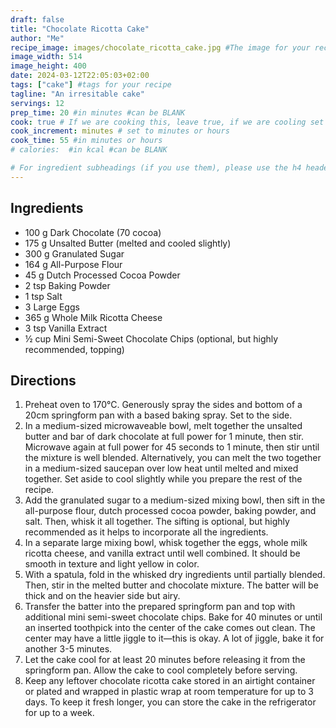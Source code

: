 ```yaml
---
draft: false
title: "Chocolate Ricotta Cake"
author: "Me"
recipe_image: images/chocolate_ricotta_cake.jpg #The image for your recipe
image_width: 514
image_height: 400
date: 2024-03-12T22:05:03+02:00
tags: ["cake"] #tags for your recipe
tagline: "An irresitable cake"
servings: 12
prep_time: 20 #in minutes #can be BLANK
cook: true # If we are cooking this, leave true, if we are cooling set to false
cook_increment: minutes # set to minutes or hours
cook_time: 55 #in minutes or hours
# calories:  #in kcal #can be BLANK

# For ingredient subheadings (if you use them), please use the h4 header.  For print view I have those elements targeted
---
```



## Ingredients

- 100 g Dark Chocolate (70 cocoa)
- 175 g Unsalted Butter (melted and cooled slightly)
- 300 g Granulated Sugar
- 164 g All-Purpose Flour
- 45 g Dutch Processed Cocoa Powder
- 2 tsp Baking Powder
- 1 tsp Salt
- 3 Large Eggs
- 365 g Whole Milk Ricotta Cheese
- 3 tsp Vanilla Extract
- ½ cup Mini Semi-Sweet Chocolate Chips (optional, but highly recommended, topping)

## Directions

1. Preheat oven to 170°C. Generously spray the sides and bottom of a 20cm springform pan with a based baking spray. Set to the side.
2. In a medium-sized microwaveable bowl, melt together the unsalted butter and bar of dark chocolate at full power for 1 minute, then stir. Microwave again at full power for 45 seconds to 1 minute, then stir until the mixture is well blended. Alternatively, you can melt the two together in a medium-sized saucepan over low heat until melted and mixed together. Set aside to cool slightly while you prepare the rest of the recipe.
3. Add the granulated sugar to a medium-sized mixing bowl, then sift in the all-purpose flour, dutch processed cocoa powder, baking powder, and salt. Then, whisk it all together. The sifting is optional, but highly recommended as it helps to incorporate all the ingredients.
4. In a separate large mixing bowl, whisk together the eggs, whole milk ricotta cheese, and vanilla extract until well combined. It should be smooth in texture and light yellow in color.
5. With a spatula, fold in the whisked dry ingredients until partially blended. Then, stir in the melted butter and chocolate mixture. The batter will be thick and on the heavier side but airy.
6. Transfer the batter into the prepared springform pan and top with additional mini semi-sweet chocolate chips. Bake for 40 minutes or until an inserted toothpick into the center of the cake comes out clean. The center may have a little jiggle to it—this is okay. A lot of jiggle, bake it for another 3-5 minutes.
7. Let the cake cool for at least 20 minutes before releasing it from the springform pan. Allow the cake to cool completely before serving.
8. Keep any leftover chocolate ricotta cake stored in an airtight container or plated and wrapped in plastic wrap at room temperature for up to 3 days. To keep it fresh longer, you can store the cake in the refrigerator for up to a week.
